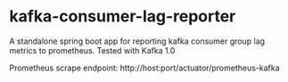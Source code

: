 # kafka-consumer-lag-reporter
A standalone spring boot app for reporting kafka consumer group lag metrics to prometheus.
Tested with Kafka 1.0

Prometheus scrape endpoint: http://host:port/actuator/prometheus-kafka
